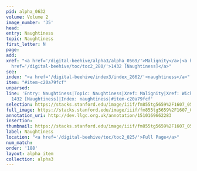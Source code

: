 ```yaml
---
pid: alpha_0632
volume: Volume 2
image_number: '35'
head: 
entry: Naughtiness
topic: Naughtiness
first_letter: N
page: 
add: 
xref: "<a href='/digital-beehive/alpha3/alpha_0569/'>Malignity</a>|<a href='/digital-beehive/alpha5/alpha_1032/'>Wickedness</a>|<a
  href='/digital-beehive/toc/toc2_280/'>1432 [Naughtiness]</a>"
see: 
index: "<a href='/digital-beehive/index3/index_2662/'>naughtiness</a>"
item: "#item-c20a79fcf"
unparsed: 
line: 'Entry: Naughtiness|Topic: Naughtiness|Xref: Malignity|Xref: Wickedness|Xref:
  1432 [Naughtiness]|Index: naughtiness|#item-c20a79fcf'
selection: https://stacks.stanford.edu/image/iiif/fm855tg5659%2F1607_0502/337,3223,2979,447/full/0/default.jpg
full_image: https://stacks.stanford.edu/image/iiif/fm855tg5659%2F1607_0502/full/full/0/default.jpg
annotation_uri: http://dev.llgc.org.uk/annotation/1510169662283
insertion: 
thumbnail: https://stacks.stanford.edu/image/iiif/fm855tg5659%2F1607_0502/337,3223,600,180/250,/0/default.jpg
label: Naughtiness
location: "<a href='/digital-beehive/toc/toc2_025/'>Full Page</a>"
num_match: 
order: '188'
layout: alpha_item
collection: alpha3
---
```

